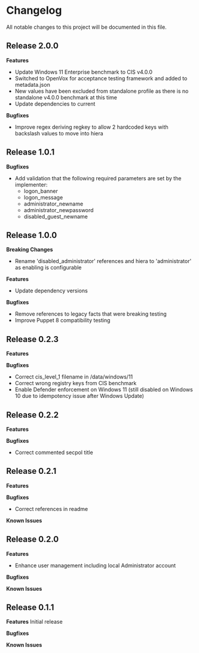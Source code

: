 # Changelog

All notable changes to this project will be documented in this file.

## Release 2.0.0

**Features**
- Update Windows 11 Enterprise benchmark to CIS v4.0.0
- Switched to OpenVox for acceptance testing framework and added to metadata.json
- New values have been excluded from standalone profile as there is no standalone v4.0.0 benchmark at this time
- Update dependencies to current

**Bugfixes**
- Improve regex deriving regkey to allow 2 hardcoded keys with backslash values to move into hiera


## Release 1.0.1

**Bugfixes**
- Add validation that the following required parameters are set by the implementer:
  - logon_banner
  - logon_message
  - administrator_newname
  - administrator_newpassword
  - disabled_guest_newname


## Release 1.0.0

**Breaking Changes**
- Rename 'disabled_administrator' references and hiera to 'administrator' as enabling is configurable

**Features**
- Update dependency versions

**Bugfixes**
- Remove references to legacy facts that were breaking testing
- Improve Puppet 8 compatibility testing


## Release 0.2.3

**Features**

**Bugfixes**
- Correct cis_level_1 filename in /data/windows/11
- Correct wrong registry keys from CIS benchmark
- Enable Defender enforcement on Windows 11 (still disabled on Windows 10 due to idempotency issue after Windows Update)


## Release 0.2.2

**Features**

**Bugfixes**
- Correct commented secpol title


## Release 0.2.1

**Features**

**Bugfixes**
- Correct references in readme

**Known Issues**


## Release 0.2.0

**Features**
- Enhance user management including local Administrator account

**Bugfixes**

**Known Issues**


## Release 0.1.1

**Features**
Initial release

**Bugfixes**

**Known Issues**

